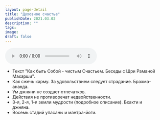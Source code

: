```yaml
---
layout: page-detail
title: "Духовное счастье"
publishDate: 2021.03.02
description: ""
tags:
image:
draft: false
---
```


<audio title="2021.03.02 - Духовное счастье.mp3" src="https://filer-api.advayta.org/v1.0/public/files/75203" controls=""></audio>

* Текст "Как быть Собой - чистым Счастьем. Беседы с Шри Раманой Махарши".
* Как сжечь карму. За удовольствием следует страдание. Брахма-ананда.
* Ум джняни не создает отпечатков.
* Действия не противоречат недвойственности.
* 3-я, 2-я, 1-я земли мудрости (подробное описание). Бхакти и джняна.
* Восемь стадий упасаны и мантра-йоги.

  
